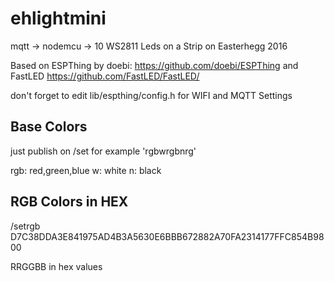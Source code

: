 # ehlightmini
mqtt -> nodemcu -> 10 WS2811 Leds on a Strip on Easterhegg 2016

Based on ESPThing by doebi: https://github.com/doebi/ESPThing
and FastLED https://github.com/FastLED/FastLED/

don't forget to edit lib/espthing/config.h for WIFI and MQTT Settings 


## Base Colors
just publish on <BASE>/set  for example 'rgbwrgbnrg' 

rgb: red,green,blue
w: white
n: black

## RGB Colors in HEX
<BASE>/setrgb D7C38DDA3E841975AD4B3A5630E6BBB672882A70FA2314177FFC854B9800

RRGGBB in hex values
